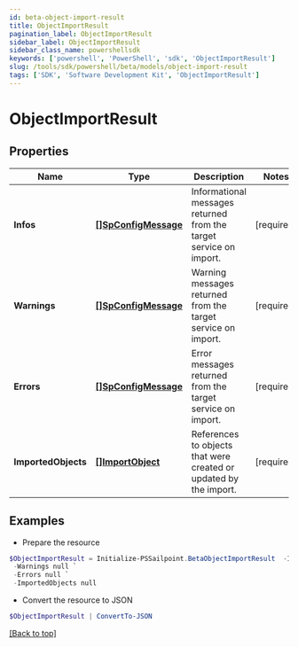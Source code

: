 ```yaml
---
id: beta-object-import-result
title: ObjectImportResult
pagination_label: ObjectImportResult
sidebar_label: ObjectImportResult
sidebar_class_name: powershellsdk
keywords: ['powershell', 'PowerShell', 'sdk', 'ObjectImportResult'] 
slug: /tools/sdk/powershell/beta/models/object-import-result
tags: ['SDK', 'Software Development Kit', 'ObjectImportResult']
---
```



# ObjectImportResult

## Properties

Name | Type | Description | Notes
------------ | ------------- | ------------- | -------------
**Infos** |  [**[]SpConfigMessage**](sp-config-message) | Informational messages returned from the target service on import. | [required]
**Warnings** |  [**[]SpConfigMessage**](sp-config-message) | Warning messages returned from the target service on import. | [required]
**Errors** |  [**[]SpConfigMessage**](sp-config-message) | Error messages returned from the target service on import. | [required]
**ImportedObjects** |  [**[]ImportObject**](import-object) | References to objects that were created or updated by the import. | [required]

## Examples

- Prepare the resource
```powershell
$ObjectImportResult = Initialize-PSSailpoint.BetaObjectImportResult  -Infos null `
 -Warnings null `
 -Errors null `
 -ImportedObjects null
```

- Convert the resource to JSON
```powershell
$ObjectImportResult | ConvertTo-JSON
```


[[Back to top]](#) 

